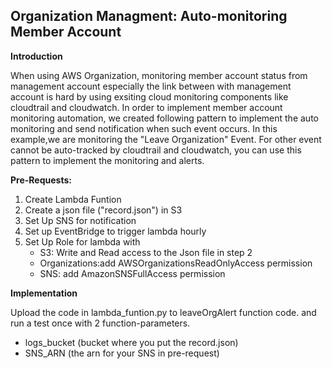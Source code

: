 ## Organization Managment: Auto-monitoring Member Account

**Introduction**

When using AWS Organization, monitoring member account status from management account especially the link between with management account is hard by using exsiting cloud monitoring components like cloudtrail and cloudwatch. In order to implement member account monitoring automation, we created following pattern to implement the auto monitoring and send notification when such event occurs. In this example,we are monitoring the "Leave Organization" Event. For other event cannot be auto-tracked by cloudtrail and cloudwatch, you can use this pattern to implement the monitoring and alerts. 

**Pre-Requests:**

1. Create Lambda Funtion
2. Create a json file ("record.json") in S3
3. Set Up SNS for notification
4. Set up EventBridge to trigger lambda hourly
5. Set Up Role for lambda with
    - S3: Write and Read access to the Json file in step 2
    - Organizations:add AWSOrganizationsReadOnlyAccess permission
    - SNS: add AmazonSNSFullAccess permission

**Implementation**

Upload the code in lambda_funtion.py to leaveOrgAlert function code. and run a test once with 2 function-parameters.
- logs_bucket (bucket where you put the record.json)
- SNS_ARN (the arn for your SNS in pre-request)